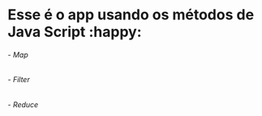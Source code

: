 # Esse é o app usando os métodos de Java Script :happy:
###### - Map
###### - Filter
###### - Reduce
